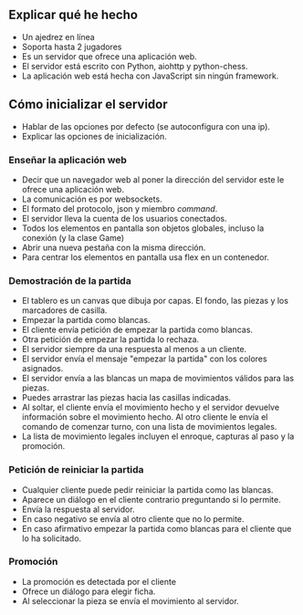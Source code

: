 ## Explicar qué he hecho

+ Un ajedrez en línea
+ Soporta hasta 2 jugadores
+ Es un servidor que ofrece una aplicación web.
+ El servidor está escrito con Python, aiohttp y python-chess.
+ La aplicación web está hecha con JavaScript sin ningún framework.

## Cómo inicializar el servidor

+ Hablar de las opciones por defecto (se autoconfigura con una ip).
+ Explicar las opciones de inicialización.

### Enseñar la aplicación web

+ Decir que un navegador web al poner la dirección del servidor este le ofrece una aplicación web.
+ La comunicación es por websockets.
+ El formato del protocolo, json y miembro *command*.
+ El servidor lleva la cuenta de los usuarios conectados.
+ Todos los elementos en pantalla son objetos globales, incluso la conexión (y la clase Game)
+ Abrir una nueva pestaña con la misma dirección.
+ Para centrar los elementos en pantalla usa flex en un contenedor.

### Demostración de la partida

+ El tablero es un canvas que dibuja por capas. El fondo, las piezas y los marcadores de casilla.
+ Empezar la partida como blancas.
+ El cliente envía petición de empezar la partida como blancas.
+ Otra petición de empezar la partida lo rechaza.
+ El servidor siempre da una respuesta al menos a un cliente.
+ El servidor envía el mensaje "empezar la partida" con los colores asignados.
+ El servidor envía a las blancas un mapa de movimientos válidos para las piezas.
+ Puedes arrastrar las piezas hacia las casillas indicadas.
+ Al soltar, el cliente envía el movimiento hecho y el servidor devuelve información sobre el movimiento hecho. Al otro cliente le envía el comando de comenzar turno, con una lista de movimientos legales.
+ La lista de movimiento legales incluyen el enroque, capturas al paso y la promoción.

### Petición de reiniciar la partida

+ Cualquier cliente puede pedir reiniciar la partida como las blancas.
+ Aparece un diálogo en el cliente contrario preguntando si lo permite.
+ Envía la respuesta al servidor.
+ En caso negativo se envía al otro cliente que no lo permite.
+ En caso afirmativo empezar la partida como blancas para el cliente que lo ha solicitado.

### Promoción

+ La promoción es detectada por el cliente
+ Ofrece un diálogo para elegir ficha.
+ Al seleccionar la pieza se envía el movimiento al servidor.

  